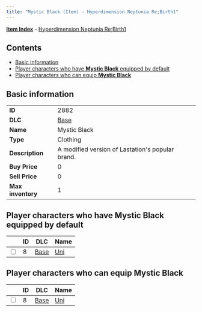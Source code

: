 ```yaml
---
title: "Mystic Black (Item) - Hyperdimension Neptunia Re;Birth1"
---
```


[**Item Index**](/neptunia/rb1/item/index.html) - [Hyperdimension Neptunia Re;Birth1](/neptunia/rb1)

## Contents

- [Basic information](#basic-information)
- [Player characters who have **Mystic Black** equipped by default](#player-characters-who-have-mystic-black-equipped-by-default)
- [Player characters who can equip **Mystic Black**](#player-characters-who-can-equip-mystic-black)

## Basic information

|   |   |
| -- | -- |
| **ID** | 2882 |
| **DLC** | [Base](/neptunia/rb1/dlc/1-base.html) |
| **Name** | Mystic Black |
| **Type** | Clothing |
| **Description** | A modified version of Lastation's popular brand. |
| **Buy Price** | 0 |
| **Sell Price** | 0 |
| **Max inventory** | 1 |


## Player characters who have **Mystic Black** equipped by default

|    | ID | DLC | Name |
| -- | -- | --- | ---- |
| <input type="checkbox" id="rb1-player-1-8" class="trackbox" /> | 8 | [Base](/neptunia/rb1/dlc/1-base.html) | [Uni](/neptunia/rb1/player/1-8-uni.html) |


## Player characters who can equip **Mystic Black**

|    | ID | DLC | Name |
| -- | -- | --- | ---- |
| <input type="checkbox" id="rb1-player-1-8" class="trackbox" /> | 8 | [Base](/neptunia/rb1/dlc/1-base.html) | [Uni](/neptunia/rb1/player/1-8-uni.html) |
